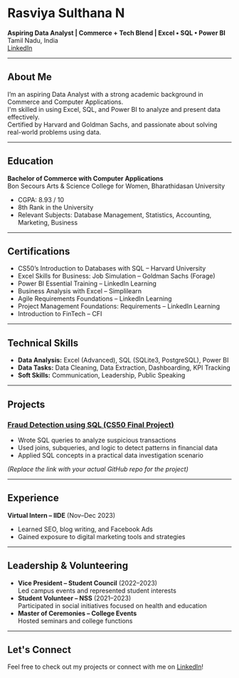# Rasviya Sulthana N

**Aspiring Data Analyst | Commerce + Tech Blend | Excel • SQL • Power BI**  
Tamil Nadu, India  
[LinkedIn](https://linkedin.com/in/rasviya-sulthana)

---

## About Me

I’m an aspiring Data Analyst with a strong academic background in Commerce and Computer Applications.  
I'm skilled in using Excel, SQL, and Power BI to analyze and present data effectively.  
Certified by Harvard and Goldman Sachs, and passionate about solving real-world problems using data.

---

## Education

**Bachelor of Commerce with Computer Applications**  
Bon Secours Arts & Science College for Women, Bharathidasan University  
- CGPA: 8.93 / 10  
- 8th Rank in the University  
- Relevant Subjects: Database Management, Statistics, Accounting, Marketing, Business

---

## Certifications

- CS50’s Introduction to Databases with SQL – Harvard University  
- Excel Skills for Business: Job Simulation – Goldman Sachs (Forage)  
- Power BI Essential Training – LinkedIn Learning  
- Business Analysis with Excel – Simplilearn  
- Agile Requirements Foundations – LinkedIn Learning  
- Project Management Foundations: Requirements – LinkedIn Learning  
- Introduction to FinTech – CFI

---

## Technical Skills

- **Data Analysis:** Excel (Advanced), SQL (SQLite3, PostgreSQL), Power BI  
- **Data Tasks:** Data Cleaning, Data Extraction, Dashboarding, KPI Tracking  
- **Soft Skills:** Communication, Leadership, Public Speaking

---

## Projects

### [Fraud Detection using SQL (CS50 Final Project)](https://github.com/yourusername/cs50-sql-project)  
- Wrote SQL queries to analyze suspicious transactions  
- Used joins, subqueries, and logic to detect patterns in financial data  
- Applied SQL concepts in a practical data investigation scenario  

*(Replace the link with your actual GitHub repo for the project)*

---

## Experience

**Virtual Intern – IIDE** (Nov–Dec 2023)  
- Learned SEO, blog writing, and Facebook Ads  
- Gained exposure to digital marketing tools and strategies

---

## Leadership & Volunteering

- **Vice President – Student Council** (2022–2023)  
  Led campus events and represented student interests  
- **Student Volunteer – NSS** (2021–2023)  
  Participated in social initiatives focused on health and education  
- **Master of Ceremonies – College Events**  
  Hosted seminars and college functions

---

## Let's Connect

Feel free to check out my projects or connect with me on [LinkedIn](https://linkedin.com/in/rasviya-sulthana)!
